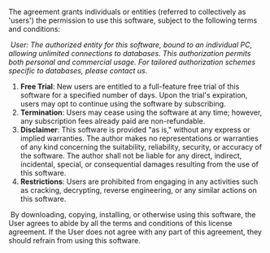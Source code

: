 The agreement grants individuals or entities (referred to collectively as 'users') the permission to use this software, subject to the following terms and conditions:

​    *User: The authorized entity for this software, bound to an individual PC, allowing unlimited connections to databases. This authorization permits both personal and commercial usage. For tailored authorization schemes specific to databases, please contact us.*

1. **Free Trial**: New users are entitled to a full-feature free trial of this software for a specified number of days. Upon the trial's expiration, users may opt to continue using the software by subscribing.
2. **Termination**: Users may cease using the software at any time; however, any subscription fees already paid are non-refundable.
3. **Disclaimer**: This software is provided "as is," without any express or implied warranties. The author makes no representations or warranties of any kind concerning the suitability, reliability, security, or accuracy of the software. The author shall not be liable for any direct, indirect, incidental, special, or consequential damages resulting from the use of this software.
4. **Restrictions**: Users are prohibited from engaging in any activities such as cracking, decrypting, reverse engineering, or any similar actions on this software.

​    By downloading, copying, installing, or otherwise using this software, the User agrees to abide by all the terms and conditions of this license agreement. If the User does not agree with any part of this agreement, they should refrain from using this software.

